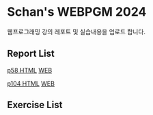 # Schan's WEBPGM 2024
웹프로그래밍 강의 레포트 및 실습내용을 업로드 합니다.

## Report List
[p58 HTML](/p58/index.html) [WEB](https://schan-0.github.io/webpgm/p58/index.html)

[p104 HTML](/p104/index.html) [WEB](https://schan-0.github.io/webpgm/p104/index.html)

## Exercise List
